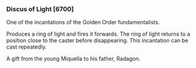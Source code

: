 ### Discus of Light [6700]

One of the incantations of the Golden Order fundamentalists.

Produces a ring of light and fires it forwards. The ring of light returns to a position close to the caster before disappearing. This incantation can be cast repeatedly.

A gift from the young Miquella to his father, Radagon.
